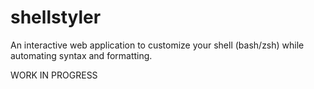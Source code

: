 # shellstyler
An interactive web application to customize your shell (bash/zsh) while automating syntax and formatting.

WORK IN PROGRESS
